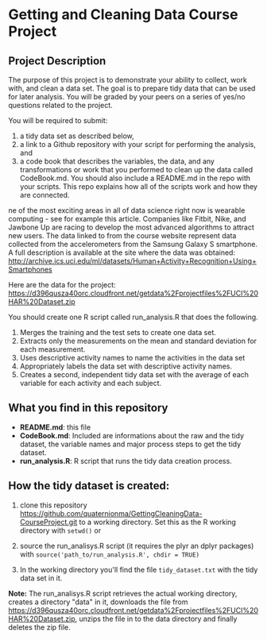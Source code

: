Getting and Cleaning Data Course Project
========================================


## Project Description
The purpose of this project is to demonstrate your ability to collect, work with, and clean a data set.
The goal is to prepare tidy data that can be used for later analysis. You will be graded by your peers
on a series of yes/no questions related to the project.

You will be required to submit:

1. a tidy data set as described below,
2. a link to a Github repository with your script for performing the analysis, and
3. a code book that describes the variables, the data, and any transformations or work that you performed to clean up the data called CodeBook.md.
   You should also include a README.md in the repo with your scripts. This repo explains how all of the scripts work and how they are connected. 

ne of the most exciting areas in all of data science right now is wearable computing - see for example this article. 
Companies like Fitbit, Nike, and Jawbone Up are racing to develop the most advanced algorithms to attract new users.
The data linked to from the course website represent data collected from the accelerometers from the Samsung Galaxy S smartphone.
A full description is available at the site where the data was obtained:
http://archive.ics.uci.edu/ml/datasets/Human+Activity+Recognition+Using+Smartphones

Here are the data for the project:
https://d396qusza40orc.cloudfront.net/getdata%2Fprojectfiles%2FUCI%20HAR%20Dataset.zip

You should create one R script called run_analysis.R that does the following.

1. Merges the training and the test sets to create one data set.
2. Extracts only the measurements on the mean and standard deviation for each measurement. 
3. Uses descriptive activity names to name the activities in the data set
4. Appropriately labels the data set with descriptive activity names. 
5. Creates a second, independent tidy data set with the average of each variable for each activity and each subject. 

## What you find in this repository
* __README.md__: this file
* __CodeBook.md__: Included are informations about the raw and the tidy dataset, the variable names and major process steps to get the tidy dataset.
* __run_analysis.R__: R script that runs the tidy data creation process.

## How the tidy dataset is created:

1. clone this repository https://github.com/quaternionma/GettingCleaningData-CourseProject.git to a working directory. Set this as the R working directory with `setwd()` or  
2. source the run_analisys.R script (it requires the plyr an dplyr packages) with `source('path_to/run_analysis.R', chdir = TRUE)`

3. In the working directory you'll find the file `tidy_dataset.txt` with the tidy data set in it.

__Note:__ The run_analisys.R script retrieves the actual working directory, creates a directory "data" in it,
downloads the file from https://d396qusza40orc.cloudfront.net/getdata%2Fprojectfiles%2FUCI%20HAR%20Dataset.zip, unzips the file in to the data directory and finally deletes the zip file.
